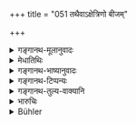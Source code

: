 +++
title = "051 तथैवाऽक्षेत्रिणो बीजम्"

+++

<details><summary>गङ्गानथ-मूलानुवादः</summary>

Similarly persons who have no ‘soil’ of their own—if they sow in the ‘soil’ belonging to another man, they confer benefit upon the owner of the ‘soil,’ and the owner of the seed reaps no fruit.—(51).
</details>

<details><summary>मेधातिथिः</summary>

पूर्वस्य निदेशो ऽयम् । यथा गवादिषु स्थावरेषु चैवं मनुष्येष्व् अपि **कुर्वन्ति** । क्षेत्रस्वामिनाम् **अर्थं** प्रयोजनं बीजकार्यं संपादयन्ति ॥ ९.५१ ॥
</details>

<details><summary>गङ्गानथ-भाष्यानुवादः</summary>

This is a continuation of what has gone before.

Just as in the case of the cows, and also in that of immoveable property, so among human beings also, the sowers of the seed ‘*confer the benefit upon*’—accomplish the purposes of—the owner of the soil.—(51)
</details>

<details><summary>गङ्गानथ-टिप्पन्यः</summary>

This verse is quoted in *Vivādaratnākara* (p. 579);—and in
*Vyavahāra-Bālambhaṭṭī* (p. 521).
</details>

<details><summary>गङ्गानथ-तुल्य-वाक्यानि</summary>

**(verses 9.48-56)  
**

[(See the texts under
31-44.)]

See Comparative notes for [Verse 9.48].
</details>

<details><summary>भारुचिः</summary>

प्रकृतस्यार्थस्य सर्व एते दृष्टान्तश्लोकाः प्ररूपणाय । एवं योनिबलीयस्त्वात् परक्षेत्रजाता न बीजिनो भवन्तीति ॥ ९.४९–५१ ॥
</details>

<details><summary>Bühler</summary>

051	Thus men who have no marital property in women, but sow their seed in the soil of others, benefit the owner of the woman; but the giver of the seed reaps no advantage.
</details>
